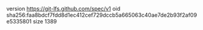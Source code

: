 version https://git-lfs.github.com/spec/v1
oid sha256:faa8bdcf7fdd8d1ec412cef729dccb5a665063c40ae7de2b93f2af09e5335801
size 1389
